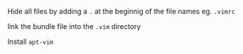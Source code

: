 Hide all files by adding a `.` at the beginnig of the file names eg. `.vimrc`

link the bundle file into the `.vim` directory

Install `apt-vim`
